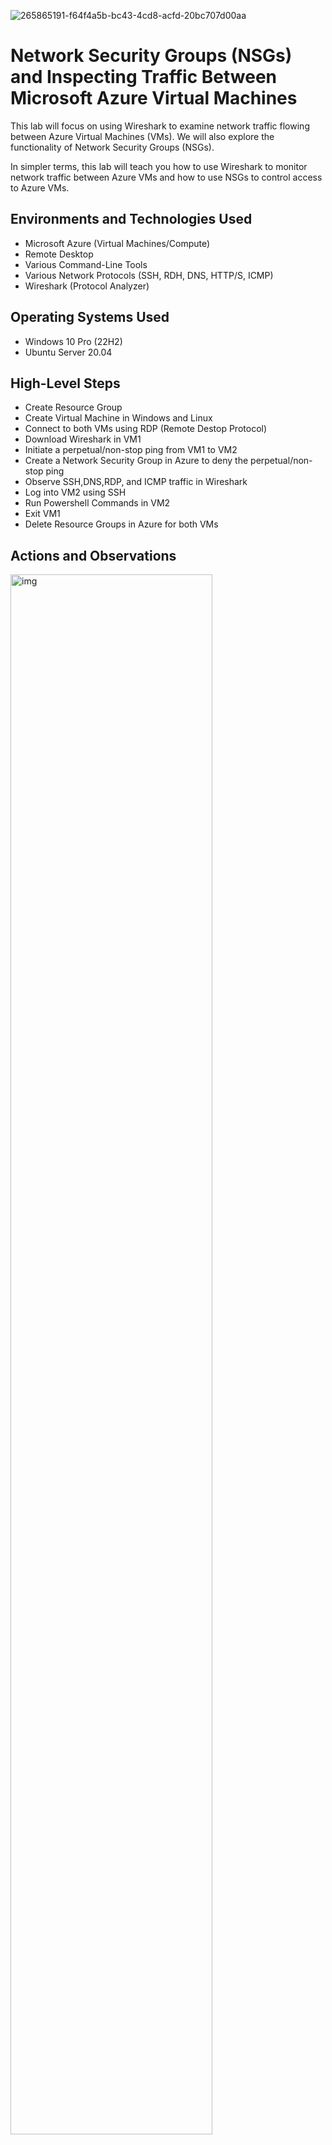 ![265865191-f64f4a5b-bc43-4cd8-acfd-20bc707d00aa](https://github.com/CollinsU99/Azure-network-protocols/assets/124742607/ca25afdd-b194-426a-b247-356402906ce1)

<h1>Network Security Groups (NSGs) and Inspecting Traffic Between Microsoft Azure Virtual Machines</h1>

This lab will focus on using Wireshark to examine network traffic flowing between Azure Virtual Machines (VMs). We will also explore the functionality of Network Security Groups (NSGs).

In simpler terms, this lab will teach you how to use Wireshark to monitor network traffic between Azure VMs and how to use NSGs to control access to Azure VMs.

<h2>Environments and Technologies Used</h2>

- Microsoft Azure (Virtual Machines/Compute)
- Remote Desktop
- Various Command-Line Tools
- Various Network Protocols (SSH, RDH, DNS, HTTP/S, ICMP)
- Wireshark (Protocol Analyzer)

<h2>Operating Systems Used </h2>

- Windows 10 Pro (22H2)
- Ubuntu Server 20.04

<h2>High-Level Steps</h2>

- Create Resource Group
- Create Virtual Machine in Windows and Linux
- Connect to both VMs using RDP (Remote Destop Protocol)
- Download Wireshark in VM1
- Initiate a perpetual/non-stop ping from VM1 to VM2
- Create a Network Security Group in Azure to deny the perpetual/non-stop ping
- Observe SSH,DNS,RDP, and ICMP traffic in Wireshark
- Log into VM2 using SSH
- Run Powershell Commands in VM2
- Exit VM1
- Delete Resource Groups in Azure for both VMs

<h2>Actions and Observations</h2>

<p>
<img src="https://i.imgur.com/EL2Oexz.png" height="80%" width="80%" alt="img"/>
</p>

To create the Resource group, log into your Azure portal and click "Resoure group" labeled box (1) in the image above. You can also click the search bar to search for "Resource group".

<p>
<img src="https://i.imgur.com/9I7vc4k.png" height="80%" width="80%" alt="img"/>
</p>

Click the "Create" tab at the top left.

<p>
<img src="https://i.imgur.com/3JSk340.png" height="80%" width="80%" alt="img"/>
</p>

in the "Resource group" page, select your Microsoft Azure subscription as shown in box (1). Name your Resource group "RG-LAB-02" as shown in box (2). For the region, select "(US) West US 3" as shown in box (3). Now, click the "Review + create" tab at the lower left labeled box (4).

<p>
<img src="https://i.imgur.com/myONUt3.png" height="80%" width="80%" alt="img"/>
</p>

You will see a "Vallidation passed" message, go ahead and click the "Create" tab at the lower left labeled box (2) to create the Resource Group.

<p>
<img src="https://i.imgur.com/LMmdhWT.png" height="80%" width="80%" alt="img"/>
</p>

The "Resoucre group created" notification indicates that our Resource Group was created successfully. You will also see "RG-LAB-02" listed as available Resource Group as shown in the box labeled (2)

<p>
<img src="https://i.imgur.com/Sp3379b.png" height="80%" width="80%" alt="img"/>
</p>

To create virtual machines, click the search bar and search for "virtual machines". Select "Virtual machines" labeled box (2)

<p>
<img src="https://i.imgur.com/H0r1gC7.png" height="80%" width="80%" alt="img"/>
</p>

Click "Create" tab, and then click "Azure virtual machines".

<p>
<img src="https://i.imgur.com/npHLplQ.png" height="80%" width="80%" alt="img"/>
</p>

Select your Azure subscription, select the resource group "RG-LAB-02" we created, and name your virtual machine "VM1". For the region, select "(US) West US 3" and select "No infrastructure redundancy required" as the Availability option. For the Image, select "Windows 10 Pro, version 22H2 - x64 Gen2 (free services eligible)". For the Size, select "Standard _E2s_v3 - 2vcpus, 16 GiB memory". We will use "labuser" as the VM1 Username. check the Licensing box, and click the "Networking" tab at the top









